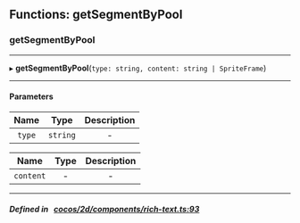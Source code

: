 ## Functions: getSegmentByPool

### getSegmentByPool


___
▸ **getSegmentByPool**(`type: string, content: string | SpriteFrame`)
___


#### Parameters

| Name | Type | Description |
| :------: | :------: | :------: |
| `type` | `string` | - |

| Name | Type | Description |
| :------: | :------: | :------: |
| `content` | - | - |


___


##### Defined in &nbsp;   [cocos/2d/components/rich-text.ts:93](https://github.com/cocos-creator/engine/blob/c7bf6b8a9/cocos/2d/components/rich-text.ts#L93)&nbsp;
